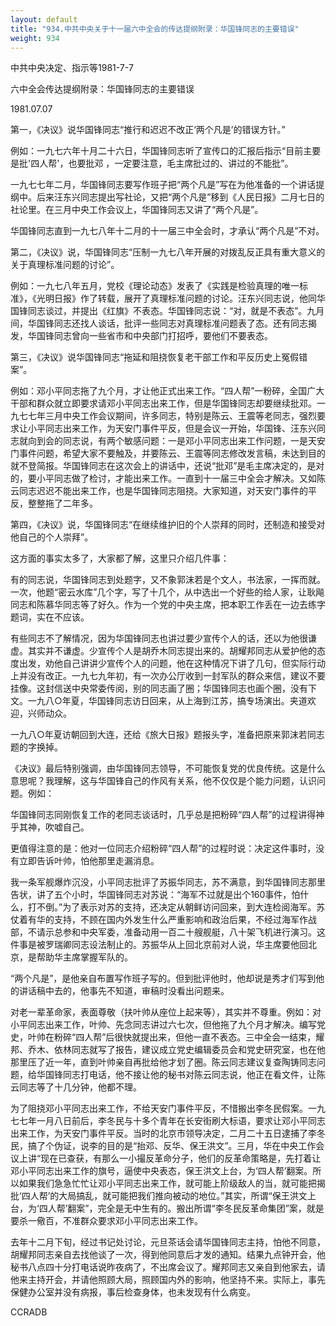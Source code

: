 ```yaml
---
layout: default
title: "934.中共中央关于十一届六中全会的传达提纲附录：华国锋同志的主要错误"
weight: 934
---
```


中共中央决定、指示等1981-7-7

六中全会传达提纲附录：华国锋同志的主要错误

1981.07.07

第一，《决议》说华国锋同志“推行和迟迟不改正‘两个凡是’的错误方针。”

例如：一九七六年十月二十六日，华国锋同志听了宣传口的汇报后指示“目前主要是批\'四人帮\'，也要批邓 ，一定要注意，毛主席批过的、讲过的不能批”。

一九七七年二月，华国锋同志要写作班子把“两个凡是”写在为他准备的一个讲话提纲中。后来汪东兴同志提出写社论，又把“两个凡是”移到《人民日报》二月七日的社论里。在三月中央工作会议上，华国锋同志又讲了“两个凡是”。

华国锋同志直到一九七八年十二月的十一届三中全会时，才承认“两个凡是”不对。

第二，《决议》说，华国锋同志“压制一九七八年开展的对拨乱反正具有重大意义的关于真理标准问题的讨论”。

例如：一九七八年五月，党校《理论动态》发表了《实践是检验真理的唯一标准》，《光明日报》作了转载，展开了真理标准问题的讨论。汪东兴同志说，他同华国锋同志谈过，并提出《红旗》不表态。华国锋同志说：“对，就是不表态”。九月间，华国锋同志还找人谈话，批评一些同志对真理标准问题表了态。还有同志揭发，华国锋同志曾向一些省市和中央部门打招呼，要他们不要表态。

第三，《决议》说华国锋同志“拖延和阻挠恢复老干部工作和平反历史上冤假错案”。

例如：邓小平同志拖了九个月，才让他正式出来工作。“四人帮”一粉碎，全国广大干部和群众就立即要求请邓小平同志出来工作，但是华国锋同志却要继续批邓。一九七七年三月中央工作会议期间，许多同志，特别是陈云、王震等老同志，强烈要求让小平同志出来工作，为天安门事件平反，但是会议一开始，华国锋、汪东兴同志就向到会的同志说，有两个敏感问题：一是邓小平同志出来工作问题，一是天安门事件问题，希望大家不要触及，并要陈云、王震等同志修改发言稿，未达到目的就不登简报。华国锋同志在这次会上的讲话中，还说“批邓”是毛主席决定的，是对的，要小平同志做了检讨，才能出来工作。一直到十一届三中全会才解决。又如陈云同志迟迟不能出来工作，也是华国锋同志阻挠。大家知道，对天安门事件的平反，整整拖了二年多。

第四，《决议》说，华国锋同志“在继续维护旧的个人崇拜的同时，还制造和接受对他自己的个人崇拜”。

这方面的事实太多了，大家都了解，这里只介绍几件事：

有的同志说，华国锋同志到处题字，又不象郭沫若是个文人，书法家，一挥而就。一次，他题“密云水库”几个字，写了十几个，从中选出一个好些的给人家，让耿飚同志和陈慕华同志等了好久。作为一个党的中央主席，把本职工作丢在一边去练字题词，实在不应该。

有些同志不了解情况，因为华国锋同志也讲过要少宣传个人的话，还以为他很谦虚。其实并不谦虚。少宣传个人是胡乔木同志提出来的。胡耀邦同志从爱护他的态度出发，劝他自己讲讲少宣传个人的问题，他在这种情况下讲了几句，但实际行动上并没有改正。一九七九年初，有一次办公厅收到一封军队的群众来信，建议不要挂像。这封信送中央常委传阅，别的同志画了圈；华国锋同志也画个圈，没有下文。一九八○年夏，华国锋同志访日回来，从上海到江苏，搞专场演出。夹道欢迎，兴师动众。

一九八○年夏访朝回到大连，还给《旅大日报》题报头字，准备把原来郭沫若同志题的字换掉。

《决议》最后特别强调，由华国锋同志领导，不可能恢复党的优良传统。这是什么意思呢？我理解，这与华国锋自己的作风有关系，他不仅仅是个能力问题，认识问题。例如：

华国锋同志同刚恢复工作的老同志谈话时，几乎总是把粉碎“四人帮”的过程讲得神乎其神，吹嘘自己。

更值得注意的是：他对一位同志介绍粉碎“四人帮”的过程时说：决定这件事时，没有立即告诉叶帅，怕他那里走漏消息。

我一条军舰爆炸沉没，小平同志批评了苏振华同志，苏不满意，到华国锋同志那里告状，讲了五个小时，华国锋同志对苏说：“海军不过就是出个160事件，怕什么，打不倒。”为了表示对苏的支持，还决定从朝鲜访问回来，到大连检阅海军。苏仗着有华的支持，不顾在国内外发生什么严重影响和政治后果，不经过海军作战部，不请示总参和中央军委，准备动用一百二十艘舰艇，八十架飞机进行演习。这件事是被罗瑞卿同志设法制止的。苏振华从上回北京前对人说，华主席要他回北京，是帮助华主席掌握军队的。

“两个凡是”，是他亲自布置写作班子写的。但到批评他时，他却说是秀才们写到他的讲话稿中去的，他事先不知道，审稿时没看出问题来。

对老一辈革命家，表面尊敬（扶叶帅从座位上起来等），其实并不尊重。例如：对小平同志出来工作，叶帅、先念同志讲过六七次，但他拖了九个月才解决。编写党史，叶帅在粉碎“四人帮”后很快就提出来，但他一直不表态。三中全会一结束，耀邦、乔木、依林同志就写了报告，建议成立党史编辑委员会和党史研究室，也在他那里压了近一年，直到叶帅亲自再批给他才划了圈。陈云同志建议复查陶铸同志问题，给华国锋同志打电话，他不接让他的秘书对陈云同志说，他正在看文件，让陈云同志等了十几分钟，他都不理。

为了阻挠邓小平同志出来工作，不给天安门事件平反，不惜搬出李冬民假案。一九七七年一月八日前后，李冬民与十多个青年在长安街刷大标语，要求让邓小平同志出来工作，为天安门事件平反。当时的北京市领导决定，二月二十五日逮捕了李冬民，搞了个伪证，说李的目的是“抬邓、反华、保王洪文”。三月，华在中央工作会议上讲“现在已查获，有那么一小撮反革命分子，他们的反革命策略是，先打着让邓小平同志出来工作的旗号，逼使中央表态，保王洪文上台，为‘四人帮’翻案。所以如果我们急急忙忙让邓小平同志出来工作，就可能上阶级敌人的当，就可能把揭批‘四人帮’的大局搞乱，就可能把我们推向被动的地位。”其实，所谓“保王洪文上台，为‘四人帮’翻案”，完全是无中生有的。搬出所谓“李冬民反革命集团”案，就是要杀一儆百，不准群众要求邓小平同志出来工作。

去年十二月下旬，经过书记处讨论，元旦茶话会请华国锋同志主持，怕他不同意，胡耀邦同志亲自去找他谈了一次，得到他同意后才发的通知。结果九点钟开会，他秘书八点四十分打电话说昨夜病了，不出席会议了。耀邦同志又亲自到他家去，请他来主持开会，并请他照顾大局，照顾国内外的影响，他坚持不来。实际上，事先保健办公室并没有病报，事后检查身体，也未发现有什么病变。

CCRADB

